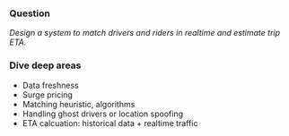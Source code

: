 ### Question
*Design a system to match drivers and riders in realtime and estimate trip ETA.*

### Dive deep areas
- Data freshness
- Surge pricing
- Matching heuristic, algorithms
- Handling ghost drivers or location spoofing
- ETA calcuation: historical data + realtime traffic



